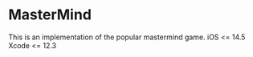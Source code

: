 # MasterMind
This is an implementation of the popular mastermind game. iOS &lt;= 14.5 Xcode &lt;= 12.3
